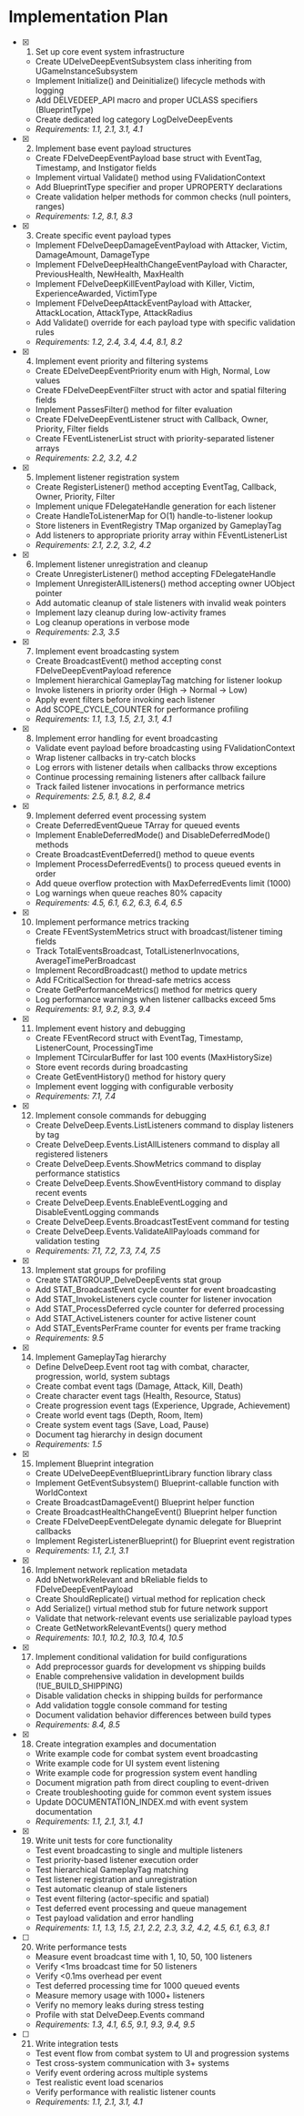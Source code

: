 # Implementation Plan

- [x] 1. Set up core event system infrastructure
  - Create UDelveDeepEventSubsystem class inheriting from UGameInstanceSubsystem
  - Implement Initialize() and Deinitialize() lifecycle methods with logging
  - Add DELVEDEEP_API macro and proper UCLASS specifiers (BlueprintType)
  - Create dedicated log category LogDelveDeepEvents
  - _Requirements: 1.1, 2.1, 3.1, 4.1_

- [x] 2. Implement base event payload structures
  - Create FDelveDeepEventPayload base struct with EventTag, Timestamp, and Instigator fields
  - Implement virtual Validate() method using FValidationContext
  - Add BlueprintType specifier and proper UPROPERTY declarations
  - Create validation helper methods for common checks (null pointers, ranges)
  - _Requirements: 1.2, 8.1, 8.3_

- [x] 3. Create specific event payload types
  - Implement FDelveDeepDamageEventPayload with Attacker, Victim, DamageAmount, DamageType
  - Implement FDelveDeepHealthChangeEventPayload with Character, PreviousHealth, NewHealth, MaxHealth
  - Implement FDelveDeepKillEventPayload with Killer, Victim, ExperienceAwarded, VictimType
  - Implement FDelveDeepAttackEventPayload with Attacker, AttackLocation, AttackType, AttackRadius
  - Add Validate() override for each payload type with specific validation rules
  - _Requirements: 1.2, 2.4, 3.4, 4.4, 8.1, 8.2_

- [x] 4. Implement event priority and filtering systems
  - Create EDelveDeepEventPriority enum with High, Normal, Low values
  - Create FDelveDeepEventFilter struct with actor and spatial filtering fields
  - Implement PassesFilter() method for filter evaluation
  - Create FDelveDeepEventListener struct with Callback, Owner, Priority, Filter fields
  - Create FEventListenerList struct with priority-separated listener arrays
  - _Requirements: 2.2, 3.2, 4.2_

- [x] 5. Implement listener registration system
  - Create RegisterListener() method accepting EventTag, Callback, Owner, Priority, Filter
  - Implement unique FDelegateHandle generation for each listener
  - Create HandleToListenerMap for O(1) handle-to-listener lookup
  - Store listeners in EventRegistry TMap organized by GameplayTag
  - Add listeners to appropriate priority array within FEventListenerList
  - _Requirements: 2.1, 2.2, 3.2, 4.2_

- [x] 6. Implement listener unregistration and cleanup
  - Create UnregisterListener() method accepting FDelegateHandle
  - Implement UnregisterAllListeners() method accepting owner UObject pointer
  - Add automatic cleanup of stale listeners with invalid weak pointers
  - Implement lazy cleanup during low-activity frames
  - Log cleanup operations in verbose mode
  - _Requirements: 2.3, 3.5_

- [x] 7. Implement event broadcasting system
  - Create BroadcastEvent() method accepting const FDelveDeepEventPayload reference
  - Implement hierarchical GameplayTag matching for listener lookup
  - Invoke listeners in priority order (High → Normal → Low)
  - Apply event filters before invoking each listener
  - Add SCOPE_CYCLE_COUNTER for performance profiling
  - _Requirements: 1.1, 1.3, 1.5, 2.1, 3.1, 4.1_

- [x] 8. Implement error handling for event broadcasting
  - Validate event payload before broadcasting using FValidationContext
  - Wrap listener callbacks in try-catch blocks
  - Log errors with listener details when callbacks throw exceptions
  - Continue processing remaining listeners after callback failure
  - Track failed listener invocations in performance metrics
  - _Requirements: 2.5, 8.1, 8.2, 8.4_

- [x] 9. Implement deferred event processing system
  - Create DeferredEventQueue TArray for queued events
  - Implement EnableDeferredMode() and DisableDeferredMode() methods
  - Create BroadcastEventDeferred() method to queue events
  - Implement ProcessDeferredEvents() to process queued events in order
  - Add queue overflow protection with MaxDeferredEvents limit (1000)
  - Log warnings when queue reaches 80% capacity
  - _Requirements: 4.5, 6.1, 6.2, 6.3, 6.4, 6.5_

- [x] 10. Implement performance metrics tracking
  - Create FEventSystemMetrics struct with broadcast/listener timing fields
  - Track TotalEventsBroadcast, TotalListenerInvocations, AverageTimePerBroadcast
  - Implement RecordBroadcast() method to update metrics
  - Add FCriticalSection for thread-safe metrics access
  - Create GetPerformanceMetrics() method for metrics query
  - Log performance warnings when listener callbacks exceed 5ms
  - _Requirements: 9.1, 9.2, 9.3, 9.4_

- [x] 11. Implement event history and debugging
  - Create FEventRecord struct with EventTag, Timestamp, ListenerCount, ProcessingTime
  - Implement TCircularBuffer for last 100 events (MaxHistorySize)
  - Store event records during broadcasting
  - Create GetEventHistory() method for history query
  - Implement event logging with configurable verbosity
  - _Requirements: 7.1, 7.4_

- [x] 12. Implement console commands for debugging
  - Create DelveDeep.Events.ListListeners command to display listeners by tag
  - Create DelveDeep.Events.ListAllListeners command to display all registered listeners
  - Create DelveDeep.Events.ShowMetrics command to display performance statistics
  - Create DelveDeep.Events.ShowEventHistory command to display recent events
  - Create DelveDeep.Events.EnableEventLogging and DisableEventLogging commands
  - Create DelveDeep.Events.BroadcastTestEvent command for testing
  - Create DelveDeep.Events.ValidateAllPayloads command for validation testing
  - _Requirements: 7.1, 7.2, 7.3, 7.4, 7.5_

- [x] 13. Implement stat groups for profiling
  - Create STATGROUP_DelveDeepEvents stat group
  - Add STAT_BroadcastEvent cycle counter for event broadcasting
  - Add STAT_InvokeListeners cycle counter for listener invocation
  - Add STAT_ProcessDeferred cycle counter for deferred processing
  - Add STAT_ActiveListeners counter for active listener count
  - Add STAT_EventsPerFrame counter for events per frame tracking
  - _Requirements: 9.5_

- [x] 14. Implement GameplayTag hierarchy
  - Define DelveDeep.Event root tag with combat, character, progression, world, system subtags
  - Create combat event tags (Damage, Attack, Kill, Death)
  - Create character event tags (Health, Resource, Status)
  - Create progression event tags (Experience, Upgrade, Achievement)
  - Create world event tags (Depth, Room, Item)
  - Create system event tags (Save, Load, Pause)
  - Document tag hierarchy in design document
  - _Requirements: 1.5_

- [x] 15. Implement Blueprint integration
  - Create UDelveDeepEventBlueprintLibrary function library class
  - Implement GetEventSubsystem() Blueprint-callable function with WorldContext
  - Create BroadcastDamageEvent() Blueprint helper function
  - Create BroadcastHealthChangeEvent() Blueprint helper function
  - Create FDelveDeepEventDelegate dynamic delegate for Blueprint callbacks
  - Implement RegisterListenerBlueprint() for Blueprint event registration
  - _Requirements: 1.1, 2.1, 3.1_

- [x] 16. Implement network replication metadata
  - Add bNetworkRelevant and bReliable fields to FDelveDeepEventPayload
  - Create ShouldReplicate() virtual method for replication check
  - Add Serialize() virtual method stub for future network support
  - Validate that network-relevant events use serializable payload types
  - Create GetNetworkRelevantEvents() query method
  - _Requirements: 10.1, 10.2, 10.3, 10.4, 10.5_

- [x] 17. Implement conditional validation for build configurations
  - Add preprocessor guards for development vs shipping builds
  - Enable comprehensive validation in development builds (!UE_BUILD_SHIPPING)
  - Disable validation checks in shipping builds for performance
  - Add validation toggle console command for testing
  - Document validation behavior differences between build types
  - _Requirements: 8.4, 8.5_

- [x] 18. Create integration examples and documentation
  - Write example code for combat system event broadcasting
  - Write example code for UI system event listening
  - Write example code for progression system event handling
  - Document migration path from direct coupling to event-driven
  - Create troubleshooting guide for common event system issues
  - Update DOCUMENTATION_INDEX.md with event system documentation
  - _Requirements: 1.1, 2.1, 3.1, 4.1_

- [x] 19. Write unit tests for core functionality
  - Test event broadcasting to single and multiple listeners
  - Test priority-based listener execution order
  - Test hierarchical GameplayTag matching
  - Test listener registration and unregistration
  - Test automatic cleanup of stale listeners
  - Test event filtering (actor-specific and spatial)
  - Test deferred event processing and queue management
  - Test payload validation and error handling
  - _Requirements: 1.1, 1.3, 1.5, 2.1, 2.2, 2.3, 3.2, 4.2, 4.5, 6.1, 6.3, 8.1_

- [ ] 20. Write performance tests
  - Measure event broadcast time with 1, 10, 50, 100 listeners
  - Verify <1ms broadcast time for 50 listeners
  - Verify <0.1ms overhead per event
  - Test deferred processing time for 1000 queued events
  - Measure memory usage with 1000+ listeners
  - Verify no memory leaks during stress testing
  - Profile with stat DelveDeep.Events command
  - _Requirements: 1.3, 4.1, 6.5, 9.1, 9.3, 9.4, 9.5_

- [ ] 21. Write integration tests
  - Test event flow from combat system to UI and progression systems
  - Test cross-system communication with 3+ systems
  - Verify event ordering across multiple systems
  - Test realistic event load scenarios
  - Verify performance with realistic listener counts
  - _Requirements: 1.1, 2.1, 3.1, 4.1_
